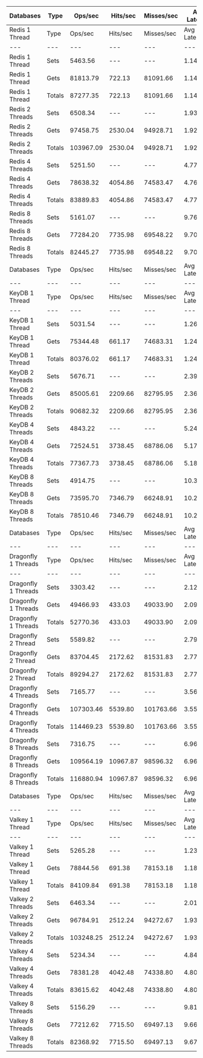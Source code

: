 | Databases | Type | Ops/sec | Hits/sec | Misses/sec | Avg Latency | p50 Latency | p99 Latency | p99.9 Latency | KB/sec |
| --- | --- | --- | --- | --- | --- | --- | --- | --- | --- |
| Redis 1 Thread | Type | Ops/sec | Hits/sec | Misses/sec | Avg Latency | p50 Latency | p99 Latency | p99.9 Latency | KB/sec |
| --- | --- | --- | --- | --- | --- | --- | --- | --- | --- |
Redis 1 Thread | Sets | 5463.56 | --- | --- | 1.14834 | 1.09500 | 1.72700 | 4.41500 | 2987.03 |
Redis 1 Thread | Gets | 81813.79 | 722.13 | 81091.66 | 1.14557 | 1.09500 | 1.72700 | 4.60700 | 3546.34 |
Redis 1 Thread | Totals | 87277.35 | 722.13 | 81091.66 | 1.14575 | 1.09500 | 1.72700 | 4.60700 | 6533.37 |
Redis 2 Threads | Sets | 6508.34 | --- | --- | 1.93015 | 1.83100 | 3.37500 | 9.47100 | 3558.24 |
Redis 2 Threads | Gets | 97458.75 | 2530.04 | 94928.71 | 1.92346 | 1.82300 | 3.35900 | 9.91900 | 5064.32 |
Redis 2 Threads | Totals | 103967.09 | 2530.04 | 94928.71 | 1.92388 | 1.82300 | 3.35900 | 9.91900 | 8622.56 |
Redis 4 Threads | Sets | 5251.50 | --- | --- | 4.77617 | 4.70300 | 9.34300 | 14.91100 | 2871.11 |
Redis 4 Threads | Gets | 78638.32 | 4054.86 | 74583.47 | 4.76996 | 4.67100 | 9.34300 | 15.23100 | 5098.95 |
Redis 4 Threads | Totals | 83889.83 | 4054.86 | 74583.47 | 4.77035 | 4.67100 | 9.34300 | 15.23100 | 7970.05 |
Redis 8 Threads | Sets | 5161.07 | --- | --- | 9.76075 | 9.47100 | 21.50300 | 42.49500 | 2821.67 |
Redis 8 Threads | Gets | 77284.20 | 7735.98 | 69548.22 | 9.70411 | 9.40700 | 20.60700 | 41.72700 | 6897.61 |
Redis 8 Threads | Totals | 82445.27 | 7735.98 | 69548.22 | 9.70766 | 9.40700 | 20.60700 | 41.72700 | 9719.28 |
| Databases | Type | Ops/sec | Hits/sec | Misses/sec | Avg Latency | p50 Latency | p99 Latency | p99.9 Latency | KB/sec |
| --- | --- | --- | --- | --- | --- | --- | --- | --- | --- |
| KeyDB 1 Thread | Type | Ops/sec | Hits/sec | Misses/sec | Avg Latency | p50 Latency | p99 Latency | p99.9 Latency | KB/sec |
| --- | --- | --- | --- | --- | --- | --- | --- | --- | --- |
KeyDB 1 Thread | Sets | 5031.54 | --- | --- | 1.26242 | 1.31100 | 2.17500 | 6.59100 | 2750.84 |
KeyDB 1 Thread | Gets | 75344.48 | 661.17 | 74683.31 | 1.24276 | 1.31100 | 2.07900 | 5.31100 | 3263.98 |
KeyDB 1 Thread | Totals | 80376.02 | 661.17 | 74683.31 | 1.24399 | 1.31100 | 2.07900 | 5.79100 | 6014.81 |
KeyDB 2 Threads | Sets | 5676.71 | --- | --- | 2.39530 | 2.22300 | 4.67100 | 12.99100 | 3103.57 |
KeyDB 2 Threads | Gets | 85005.61 | 2209.66 | 82795.95 | 2.36034 | 2.22300 | 4.57500 | 10.68700 | 4418.66 |
KeyDB 2 Threads | Totals | 90682.32 | 2209.66 | 82795.95 | 2.36252 | 2.22300 | 4.57500 | 11.26300 | 7522.24 |
KeyDB 4 Threads | Sets | 4843.22 | --- | --- | 5.24282 | 5.08700 | 11.00700 | 18.55900 | 2647.89 |
KeyDB 4 Threads | Gets | 72524.51 | 3738.45 | 68786.06 | 5.17888 | 5.05500 | 10.43100 | 16.76700 | 4701.94 |
KeyDB 4 Threads | Totals | 77367.73 | 3738.45 | 68786.06 | 5.18288 | 5.05500 | 10.49500 | 17.02300 | 7349.83 |
KeyDB 8 Threads | Sets | 4914.75 | --- | --- | 10.31109 | 10.04700 | 22.52700 | 44.54300 | 2687.00 |
KeyDB 8 Threads | Gets | 73595.70 | 7346.79 | 66248.91 | 10.29861 | 10.04700 | 22.91100 | 45.56700 | 6558.36 |
KeyDB 8 Threads | Totals | 78510.46 | 7346.79 | 66248.91 | 10.29939 | 10.04700 | 22.91100 | 45.56700 | 9245.36 |
| Databases | Type | Ops/sec | Hits/sec | Misses/sec | Avg Latency | p50 Latency | p99 Latency | p99.9 Latency | KB/sec |
| --- | --- | --- | --- | --- | --- | --- | --- | --- | --- |
| Dragonfly 1 Threads | Type | Ops/sec | Hits/sec | Misses/sec | Avg Latency | p50 Latency | p99 Latency | p99.9 Latency | KB/sec |
| --- | --- | --- | --- | --- | --- | --- | --- | --- | --- |
Dragonfly 1 Threads | Sets | 3303.42 | --- | --- | 2.12088 | 1.84700 | 4.60700 | 12.22300 | 1806.04 |
Dragonfly 1 Threads | Gets | 49466.93 | 433.03 | 49033.90 | 2.09052 | 1.83900 | 4.57500 | 8.31900 | 2142.41 |
Dragonfly 1 Threads | Totals | 52770.36 | 433.03 | 49033.90 | 2.09242 | 1.83900 | 4.57500 | 8.76700 | 3948.46 |
Dragonfly 2 Thread | Sets | 5589.82 | --- | --- | 2.79924 | 2.71900 | 7.93500 | 15.35900 | 3056.07 |
Dragonfly 2 Thread | Gets | 83704.45 | 2172.62 | 81531.83 | 2.77578 | 2.73500 | 7.26300 | 14.01500 | 4349.41 |
Dragonfly 2 Thread | Totals | 89294.27 | 2172.62 | 81531.83 | 2.77725 | 2.73500 | 7.29500 | 14.14300 | 7405.48 |
Dragonfly 4 Threads | Sets | 7165.77 | --- | --- | 3.56858 | 3.67900 | 8.70300 | 18.43100 | 3917.68 |
Dragonfly 4 Threads | Gets | 107303.46 | 5539.80 | 101763.66 | 3.55680 | 3.67900 | 8.70300 | 18.68700 | 6961.06 |
Dragonfly 4 Threads | Totals | 114469.23 | 5539.80 | 101763.66 | 3.55753 | 3.67900 | 8.70300 | 18.68700 | 10878.74 |
Dragonfly 8 Threads | Sets | 7316.75 | --- | --- | 6.96858 | 6.59100 | 21.37500 | 57.59900 | 4000.22 |
Dragonfly 8 Threads | Gets | 109564.19 | 10967.87 | 98596.32 | 6.96008 | 6.59100 | 21.24700 | 57.59900 | 9778.96 |
Dragonfly 8 Threads | Totals | 116880.94 | 10967.87 | 98596.32 | 6.96061 | 6.59100 | 21.24700 | 57.59900 | 13779.18 |
| Databases | Type | Ops/sec | Hits/sec | Misses/sec | Avg Latency | p50 Latency | p99 Latency | p99.9 Latency | KB/sec |
| --- | --- | --- | --- | --- | --- | --- | --- | --- | --- |
| Valkey 1 Thread | Type | Ops/sec | Hits/sec | Misses/sec | Avg Latency | p50 Latency | p99 Latency | p99.9 Latency | KB/sec |
| --- | --- | --- | --- | --- | --- | --- | --- | --- | --- |
Valkey 1 Thread | Sets | 5265.28 | --- | --- | 1.23126 | 1.11100 | 1.99900 | 15.93500 | 2878.62 |
Valkey 1 Thread | Gets | 78844.56 | 691.38 | 78153.18 | 1.18602 | 1.11100 | 1.89500 | 5.27900 | 3415.35 |
Valkey 1 Thread | Totals | 84109.84 | 691.38 | 78153.18 | 1.18885 | 1.11100 | 1.90300 | 5.85500 | 6293.97 |
Valkey 2 Threads | Sets | 6463.34 | --- | --- | 2.01132 | 1.83100 | 3.50300 | 24.44700 | 3533.64 |
Valkey 2 Threads | Gets | 96784.91 | 2512.24 | 94272.67 | 1.93089 | 1.83100 | 3.39100 | 9.79100 | 5029.15 |
Valkey 2 Threads | Totals | 103248.25 | 2512.24 | 94272.67 | 1.93592 | 1.83100 | 3.39100 | 10.49500 | 8562.78 |
Valkey 4 Threads | Sets | 5234.34 | --- | --- | 4.84710 | 4.73500 | 9.47100 | 19.45500 | 2861.72 |
Valkey 4 Threads | Gets | 78381.28 | 4042.48 | 74338.80 | 4.80467 | 4.73500 | 9.40700 | 15.35900 | 5082.72 |
Valkey 4 Threads | Totals | 83615.62 | 4042.48 | 74338.80 | 4.80732 | 4.73500 | 9.40700 | 15.48700 | 7944.44 |
Valkey 8 Threads | Sets | 5156.29 | --- | --- | 9.81941 | 9.47100 | 21.50300 | 51.71100 | 2819.05 |
Valkey 8 Threads | Gets | 77212.62 | 7715.50 | 69497.13 | 9.66433 | 9.40700 | 20.60700 | 42.75100 | 6884.52 |
Valkey 8 Threads | Totals | 82368.92 | 7715.50 | 69497.13 | 9.67404 | 9.40700 | 20.60700 | 43.00700 | 9703.57 |
